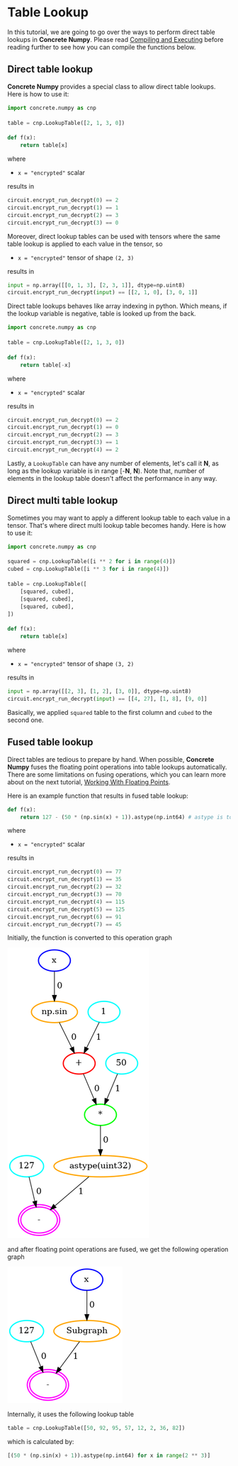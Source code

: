 # Table Lookup

In this tutorial, we are going to go over the ways to perform direct table lookups in **Concrete Numpy**. Please read [Compiling and Executing](../basics/compiling_and_executing.md) before reading further to see how you can compile the functions below.

## Direct table lookup

**Concrete Numpy** provides a special class to allow direct table lookups. Here is how to use it:

```python
import concrete.numpy as cnp

table = cnp.LookupTable([2, 1, 3, 0])

def f(x):
    return table[x]
```

where

- `x = "encrypted"` scalar

results in

<!--pytest-codeblocks:skip-->
```python
circuit.encrypt_run_decrypt(0) == 2
circuit.encrypt_run_decrypt(1) == 1
circuit.encrypt_run_decrypt(2) == 3
circuit.encrypt_run_decrypt(3) == 0
```

Moreover, direct lookup tables can be used with tensors where the same table lookup is applied to each value in the tensor, so

- `x = "encrypted"` tensor of shape `(2, 3)`

results in

<!--pytest-codeblocks:skip-->
```python
input = np.array([[0, 1, 3], [2, 3, 1]], dtype=np.uint8)
circuit.encrypt_run_decrypt(input) == [[2, 1, 0], [3, 0, 1]]
```

Direct table lookups behaves like array indexing in python.
Which means, if the lookup variable is negative, table is looked up from the back.

```python
import concrete.numpy as cnp

table = cnp.LookupTable([2, 1, 3, 0])

def f(x):
    return table[-x]
```

where

- `x = "encrypted"` scalar

results in

<!--pytest-codeblocks:skip-->
```python
circuit.encrypt_run_decrypt(0) == 2
circuit.encrypt_run_decrypt(1) == 0
circuit.encrypt_run_decrypt(2) == 3
circuit.encrypt_run_decrypt(3) == 1
circuit.encrypt_run_decrypt(4) == 2
```

Lastly, a `LookupTable` can have any number of elements, let's call it **N**, as long as the lookup variable is in range [-**N**, **N**). Note that, number of elements in the lookup table doesn't affect the performance in any way.

## Direct multi table lookup

Sometimes you may want to apply a different lookup table to each value in a tensor. That's where direct multi lookup table becomes handy. Here is how to use it:

<!--pytest-codeblocks:skip-->
```python
import concrete.numpy as cnp

squared = cnp.LookupTable([i ** 2 for i in range(4)])
cubed = cnp.LookupTable([i ** 3 for i in range(4)])

table = cnp.LookupTable([
    [squared, cubed],
    [squared, cubed],
    [squared, cubed],
])

def f(x):
    return table[x]
```

where

- `x = "encrypted"` tensor of shape `(3, 2)`

results in

<!--pytest-codeblocks:skip-->
```python
input = np.array([[2, 3], [1, 2], [3, 0]], dtype=np.uint8)
circuit.encrypt_run_decrypt(input) == [[4, 27], [1, 8], [9, 0]]
```

Basically, we applied `squared` table to the first column and `cubed` to the second one.

## Fused table lookup

Direct tables are tedious to prepare by hand. When possible, **Concrete Numpy** fuses the floating point operations into table lookups automatically. There are some limitations on fusing operations, which you can learn more about on the next tutorial, [Working With Floating Points](./working_with_floating_points.md).

Here is an example function that results in fused table lookup:

<!--pytest-codeblocks:skip-->
```python
def f(x):
    return 127 - (50 * (np.sin(x) + 1)).astype(np.int64) # astype is to go back to integer world
```

where

- `x = "encrypted"` scalar

results in

<!--pytest-codeblocks:skip-->
```python
circuit.encrypt_run_decrypt(0) == 77
circuit.encrypt_run_decrypt(1) == 35
circuit.encrypt_run_decrypt(2) == 32
circuit.encrypt_run_decrypt(3) == 70
circuit.encrypt_run_decrypt(4) == 115
circuit.encrypt_run_decrypt(5) == 125
circuit.encrypt_run_decrypt(6) == 91
circuit.encrypt_run_decrypt(7) == 45
```

Initially, the function is converted to this operation graph

![](../../_static/tutorials/table-lookup/1.initial.graph.png)

and after floating point operations are fused, we get the following operation graph

![](../../_static/tutorials/table-lookup/3.final.graph.png)

Internally, it uses the following lookup table

<!--pytest-codeblocks:skip-->
```python
table = cnp.LookupTable([50, 92, 95, 57, 12, 2, 36, 82])
```

which is calculated by:

<!--pytest-codeblocks:skip-->
```python
[(50 * (np.sin(x) + 1)).astype(np.int64) for x in range(2 ** 3)]
```
